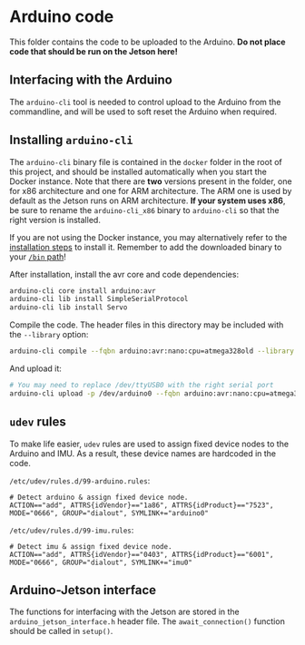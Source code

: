 # Arduino code

This folder contains the code to be uploaded to the Arduino. **Do not place code that should be run on the Jetson here!**

## Interfacing with the Arduino

The `arduino-cli` tool is needed to control upload to the Arduino from the commandline, and will be used to soft reset the Arduino when required.

## Installing `arduino-cli`

The `arduino-cli` binary file is contained in the `docker` folder in the root of this project, and should be installed automatically when you start the Docker instance. Note that there are **two** versions present in the folder, one for x86 architecture and one for ARM architecture. The ARM one is used by default as the Jetson runs on ARM architecture. **If your system uses x86**, be sure to rename the `arduino-cli_x86` binary to `arduino-cli` so that the right version is installed.

If you are not using the Docker instance, you may alternatively refer to the [installation steps](https://arduino.github.io/arduino-cli/latest/installation/) to install it. Remember to add the downloaded binary to your [`/bin` path](https://refspecs.linuxfoundation.org/FHS_3.0/fhs/ch03s04.html)!

After installation, install the avr core and code dependencies:

```sh
arduino-cli core install arduino:avr
arduino-cli lib install SimpleSerialProtocol
arduino-cli lib install Servo
```

Compile the code. The header files in this directory may be included with the `--library` option:

```sh
arduino-cli compile --fqbn arduino:avr:nano:cpu=atmega328old --library . main/main.ino
```

And upload it:

```sh
# You may need to replace /dev/ttyUSB0 with the right serial port
arduino-cli upload -p /dev/arduino0 --fqbn arduino:avr:nano:cpu=atmega328old main/main.ino
```

## `udev` rules

To make life easier, `udev` rules are used to assign fixed device nodes to the Arduino and IMU. As a result, these device names are hardcoded in the code.

`/etc/udev/rules.d/99-arduino.rules`:

```ru
# Detect arduino & assign fixed device node.
ACTION=="add", ATTRS{idVendor}=="1a86", ATTRS{idProduct}=="7523", MODE="0666", GROUP="dialout", SYMLINK+="arduino0"
```

`/etc/udev/rules.d/99-imu.rules`:

```ru
# Detect imu & assign fixed device node.
ACTION=="add", ATTRS{idVendor}=="0403", ATTRS{idProduct}=="6001", MODE="0666", GROUP="dialout", SYMLINK+="imu0"
```

## Arduino-Jetson interface

The functions for interfacing with the Jetson are stored in the `arduino_jetson_interface.h` header file. The `await_connection()` function should be called in `setup()`.

